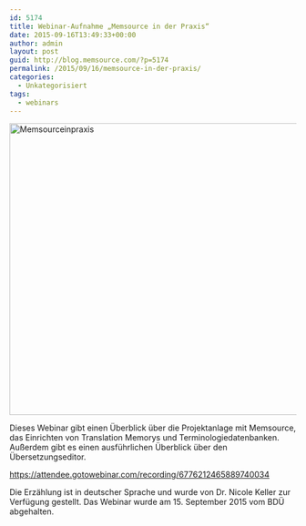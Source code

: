 ```yaml
---
id: 5174
title: Webinar-Aufnahme „Memsource in der Praxis“
date: 2015-09-16T13:49:33+00:00
author: admin
layout: post
guid: http://blog.memsource.com/?p=5174
permalink: /2015/09/16/memsource-in-der-praxis/
categories:
  - Unkategorisiert
tags:
  - webinars
---
```

[<img class="alignnone size-full wp-image-5178" src="/wp-content/uploads/2015/09/Memsourceinpraxis1.png" alt="Memsourceinpraxis" width="600" height="513" data-id="5178" />](/wp-content/uploads/2015/09/Memsourceinpraxis1.png)

Dieses Webinar gibt einen Überblick über die Projektanlage mit Memsource, das Einrichten von Translation Memorys und Terminologiedatenbanken. Außerdem gibt es einen ausführlichen Überblick über den Übersetzungseditor.

<!--more-->

https://attendee.gotowebinar.com/recording/6776212465889740034

Die Erzählung ist in deutscher Sprache und wurde von Dr. Nicole Keller zur Verfügung gestellt. Das Webinar wurde am 15. September 2015 vom BDÜ abgehalten.